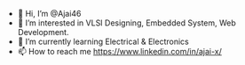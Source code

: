 - 👋 Hi, I’m @Ajai46
- 👀 I’m interested in VLSI Designing, Embedded System, Web Development.
- 🌱 I’m currently learning Electrical & Electronics
- 📫 How to reach me https://www.linkedin.com/in/ajai-x/


<!---
Ajai46/Ajai46 is a ✨ special ✨ repository because its `README.md` (this file) appears on your GitHub profile.
You can click the Preview link to take a look at your changes.
--->
